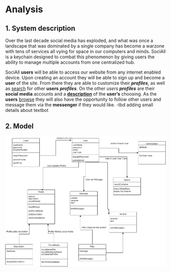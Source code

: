 # Analysis

## 1. System description
Over the last decade social media has exploded, and what was once a landscape that was dominated by a single company has become a warzone with tens of services all vying for space in our computers and minds. SociAll is a keychain designed to combat this phenomenon by giving users the ability to manage multiple accounts from one centralized hub. 

SociAll **users** will be able to access our website from any internet enabled device. Upon creating an account they will be able to sign up and become a **user** of the site. From there they are able to customize their ***profiles***, as well as <ins>search</ins> for other **users** ***profiles***. On the other *users* ***profiles*** are their **social media** accounts and a <ins>**description**</ins> of the **user’s** choosing. As the **users** <ins>browse</ins> they will also have the opportunity to follow other users and message them via the **messenger** if they would like. 
-tbd adding small details about textbot



## 2. Model
![](images/deliverable3_uml.png)





